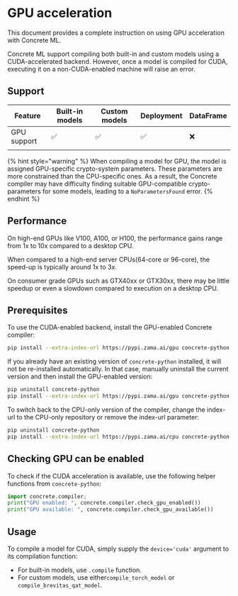 # GPU acceleration

This document provides a complete instruction on using GPU acceleration with Concrete ML.

Concrete ML support compiling both built-in and custom models using a CUDA-accelerated backend. However, once
a model is compiled for CUDA, executing it on a non-CUDA-enabled machine will raise an error.

## Support

| Feature     | Built-in models | Custom models | Deployment | DataFrame |
| ----------- | --------------- | ------------- | ---------- | --------- |
| GPU support | ✅              | ✅            | ✅         | ❌        |
|             |                 |               |            |           |

{% hint style="warning" %}
When compiling a model for GPU, the model is assigned GPU-specific crypto-system parameters. These parameters are more constrained than the CPU-specific ones.
As a result, the Concrete compiler may have difficulty finding suitable GPU-compatible crypto-parameters for some models, leading to a `NoParametersFound` error.
{% endhint %}

## Performance

On high-end GPUs like V100, A100, or H100, the performance gains range from 1x to 10x compared to a desktop CPU.

When compared to a high-end server CPUs(64-core or 96-core), the speed-up is typically around 1x to 3x.

On consumer grade GPUs such as GTX40xx or GTX30xx, there may be
little speedup or even a slowdown compared to execution
on a desktop CPU.

## Prerequisites

To use the CUDA-enabled backend, install the GPU-enabled Concrete compiler:

```bash
pip install --extra-index-url https://pypi.zama.ai/gpu concrete-python
```

If you already have an existing version of `concrete-python` installed, it will not be re-installed automatically. In that case, manually uninstall the current version and then install the GPU-enabled version:

```bash
pip uninstall concrete-python
pip install --extra-index-url https://pypi.zama.ai/gpu concrete-python
```

To switch back to the CPU-only version of the compiler, change the index-url to the CPU-only repository or remove the index-url parameter:

```bash
pip uninstall concrete-python
pip install --extra-index-url https://pypi.zama.ai/cpu concrete-python
```

## Checking GPU can be enabled

To check if the CUDA acceleration is available, use the following helper functions from `concrete-python`:

```python
import concrete.compiler; 
print("GPU enabled: ", concrete.compiler.check_gpu_enabled())
print("GPU available: ", concrete.compiler.check_gpu_available())
```

## Usage

To compile a model for CUDA, simply supply the `device='cuda'` argument to its compilation function: 

- For built-in models, use `.compile` function.
- For custom models, use either`compile_torch_model` or `compile_brevitas_qat_model`.
